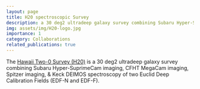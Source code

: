 ```yaml
---
layout: page
title: H20 spectroscopic Survey
description: a 30 deg2 ultradeep galaxy survey combining Subaru Hyper-SuprimeCam imaging, CFHT MegaCam imaging, Spitzer imaging, & Keck DEIMOS spectroscopy of two Euclid Deep Calibration Fields (EDF-N and EDF-F).
img: assets/img/H20-logo.jpg
importance: 1
category: Collaborations
related_publications: true
---
```


The [Hawaii Two-0 Survey (H20)](https://project.ifa.hawaii.edu/h20/) is a 30 deg2 ultradeep galaxy survey combining Subaru Hyper-SuprimeCam imaging, CFHT MegaCam imaging, Spitzer imaging, & Keck DEIMOS spectroscopy of two Euclid Deep Calibration Fields (EDF-N and EDF-F).